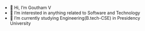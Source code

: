 - 👋 Hi, I’m Goutham V
- 👀 I’m interested in anything related to Software and Technology
- 🌱 I’m currently studying Engineering(B.tech-CSE) in Presidency University
